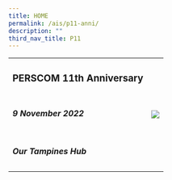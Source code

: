 ```yaml
---
title: HOME
permalink: /ais/p11-anni/
description: ""
third_nav_title: P11
---
```

<table>
	<tr>
		<td> <h3>PERSCOM 11th Anniversary</h3> </td>
		<td rowspan="3">
			<image src="images/isomer-logo.svg" />
		</td>
	</tr>
	<tr>
		<td> <h5> 9 November 2022 </h5> </td>
	</tr>
	<tr>
		<td> <h5> 	Our Tampines Hub </h5> </td>
	</tr>
</table>
